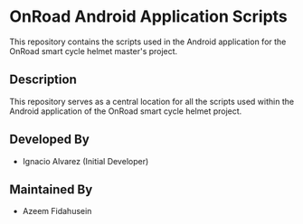 # OnRoad Android Application Scripts

This repository contains the scripts used in the Android application for the OnRoad smart cycle helmet master's project.

## Description

This repository serves as a central location for all the scripts used within the Android application of the OnRoad smart cycle helmet project. 

## Developed By

* Ignacio Alvarez (Initial Developer)

## Maintained By

* Azeem Fidahusein
